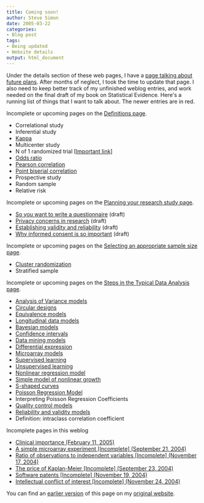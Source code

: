 ```yaml
---
title: Coming soon!
author: Steve Simon
date: 2005-03-22
categories:
- Blog post
tags:
- Being updated
- Website details
output: html_document
---
```

Under the details section of these web pages, I have a [page talking
about future plans](../00/future.html). After months of neglect, I
took the time to update that page. I also need to keep better track of
my unfinished weblog entries, and work needed on the final draft of my
book on Statistical Evidence. Here's a running list of things that I
want to talk about. The newer entries are in red.

Incomplete or upcoming pages on the [Definitions
page](../definitions.html).

- Correlational study
- Inferential study
- [Kappa](www.childrensmercy.org/definitions/kappa.htm)
- Multicenter study
- N of 1 randomized trial [\[Important
link\]](http://bmj.bmjjournals.com/cgi/content/full/317/7157/537)
- [Odds ratio](www.childrensmercy.org/definitions/or.htm)
- [Pearson
correlation](www.childrensmercy.org/definitions/correlation.htm)
- [Point biserial
correlation](www.childrensmercy.org/definitions/biserial.htm)
- Prospective study
- Random sample
- Relative risk

Incomplete or upcoming pages on the [Planning your research study
page](../plan.asp).

- [So you want to write a questionnaire](../plan/questionnaire.ASP)
(draft)
- [Privacy concerns in research](../plan/privacy.asp) (draft)
- [Establishing validity and reliability](../plan/validity.asp)
(draft)
- [Why informed consent is so important](../plan/consent.asp)
(draft)

Incomplete or upcoming pages on the [Selecting an appropriate sample
size page](../size.asp).

- [Cluster randomization](../size/cluster.asp)
- Stratified sample

Incomplete or upcoming pages on the [Steps in the Typical Data
Analysis page](../model.asp).

- [Analysis of Variance models](../model/anova.asp)
- [Circular designs](../model/circular.asp)
- [Equivalence models](../model/equivalence.asp)
- [Longitudinal data models](../model/longitudinal.asp)
- [Bayesian models](../model/bayesian.asp)
- [Confidence intervals](../model/confidence.asp)
- [Data mining models](../model/datamining.asp)
- [Differential
expression](../model/arrayDifferentialExpression.htm)
- [Microarray models](../model/array.asp)
- [Supervised learning](../model/arraySupervisedLearning.htm)
- [Unsupervised learning](../model/arrayUnsupervisedLearning.htm)
- [Nonlinear regression model](../model/nonlinear.asp)
- [Simple model of nonlinear growth](../model/nonlinear_growth.asp)
- [S-shaped curves](../model/scurve.asp)
- [Poisson Regression Model](../model/poisson.asp)
- Interpreting Poisson Regression Coefficients
- [Quality control models](../model/quality.asp)
- [Reliability and validity models](../model/reliability.asp)
- Definition: intraclass correlation coefficient

Incomplete pages in this weblog

- [Clinical importance (February 11, 2005)](ClinicalImportance.html)
- [A simple microarray experiment \[Incomplete\] (September
21, 2004)](../04/SimpleMicroarray.asp)
- [Ratio of observations to independent variables \[Incomplete\]
(November 17, 2004)](../04/RatioObsIvs.asp)
- [The price of Kaplan-Meier \[Incomplete\] (September
23, 2004)](../04/PriceKaplanMeier.asp)
- [Software patents \[Incomplete\] (November
19, 2004)](../04/SoftwarePatents.asp)
- [Intellectual conflict of interest \[Incomplete\] (November
24, 2004)](../04/IntellectualCOI.asp)

You can find an [earlier version][sim1] of this page on my [original website][sim2].


[sim1]: http://www.pmean.com/05/ComingSoon.html
[sim2]: http://www.pmean.com/original_site.html
